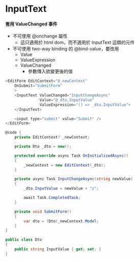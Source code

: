 # InputText


#### 套用 ValueChanged 事件

- 不可使用 @onchange 屬性
  - 這只適用於 html dom，而不適用於 InputText 這類的元件
- 不可使用 two-way binding 的 @bind-value，要改用
  - Value
  - ValueExpression
  - ValueChanged
    - 參數傳入欲變更後的值


```csharp
<EditForm EditContext="@_newContext"
    OnSubmit="SubmitForm"
    >
    <InputText ValueChanged="InputChangeAsync"
               Value="@_dto.InputValue"
               ValueExpression="() => _dto.InputValue">
    </InputText>

    <input type="submit" value="Submit" />
</EditForm>

@code {
    private EditContext? _newContext;

    private Dto _dto = new();

    protected override async Task OnInitializedAsync()
    {
        _newContext = new EditContext(_dto);
    }

    private async Task InputChangeAsync(string newValue)
    {
        _dto.InputValue = newValue + "z";

        await Task.CompletedTask;
    }

    private void SubmitForm()
    {
        var dto = (Dto)_newContext.Model;
    }
}

public class Dto
{
    public string InputValue { get; set; }
}
```
